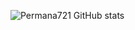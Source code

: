 ![Permana721 GitHub stats](https://github-readme-stats.vercel.app/api?username=anuraghazra&theme=dark&show_icons=true)
